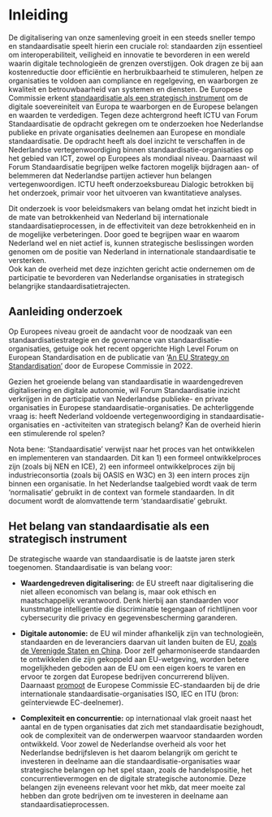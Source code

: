 
# Inleiding

De digitalisering van onze samenleving groeit in een steeds sneller tempo en standaardisatie speelt hierin een cruciale rol: standaarden zijn essentieel om interoperabiliteit, veiligheid en innovatie te bevorderen in een wereld waarin digitale technologieën de grenzen overstijgen. Ook dragen ze bij aan kostenreductie door efficiëntie en herbruikbaarheid te stimuleren, helpen ze organisaties te voldoen aan compliance en regelgeving, en waarborgen ze kwaliteit en betrouwbaarheid van systemen en diensten. De Europese Commissie erkent [standaardisatie als een strategisch instrument](https://digital-strategy.ec.europa.eu/nl/policies/ict-and-standardisation) om de digitale soevereiniteit van Europa te waarborgen en de Europese belangen en waarden te verdedigen. Tegen deze achtergrond heeft ICTU van Forum Standaardisatie de opdracht gekregen om te onderzoeken hoe Nederlandse publieke en private organisaties deelnemen aan Europese en mondiale standaardisatie. De opdracht heeft als doel inzicht te verschaffen in de Nederlandse vertegenwoordiging binnen standaardisatie-organisaties op het gebied van ICT, zowel op Europees als mondiaal niveau. Daarnaast wil Forum Standaardisatie begrijpen welke factoren mogelijk bijdragen aan- of belemmeren dat Nederlandse partijen actiever hun belangen vertegenwoordigen. ICTU heeft onderzoeksbureau Dialogic betrokken bij het onderzoek, primair voor het uitvoeren van kwantitatieve analyses.

Dit onderzoek is voor beleidsmakers van belang omdat het inzicht biedt in de mate van betrokkenheid van Nederland bij internationale standaardisatieprocessen, in de effectiviteit van deze betrokkenheid en in de mogelijke verbeteringen. Door goed te begrijpen waar en waarom Nederland wel en niet actief is, kunnen strategische beslissingen worden genomen om de positie van Nederland in internationale standaardisatie te versterken.  
Ook kan de overheid met deze inzichten gericht actie ondernemen om de participatie te bevorderen van Nederlandse organisaties in strategisch belangrijke standaardisatietrajecten.

## Aanleiding onderzoek

Op Europees niveau groeit de aandacht voor de noodzaak van een standaardisatiestrategie en de governance van standaardisatie-organisaties, getuige ook het recent opgerichte High Level Forum on European Standardisation en de publicatie van ‘[An EU Strategy on Standardisation’](https://ec.europa.eu/info/law/better-regulation/have-your-say/initiatives/13099-Standardisation-strategy_en) door de Europese Commissie in 2022.

Gezien het groeiende belang van standaardisatie in waardengedreven digitalisering en digitale autonomie, wil Forum Standaardisatie inzicht verkrijgen in de participatie van Nederlandse publieke- en private organisaties in Europese standaardisatie-organisaties. De achterliggende vraag is: heeft Nederland voldoende vertegenwoordiging in standaardisatie-organisaties en -activiteiten van strategisch belang? Kan de overheid hierin een stimulerende rol spelen?

Nota bene: ‘Standaardisatie’ verwijst naar het proces van het ontwikkelen en implementeren van standaarden. Dit kan 1) een formeel ontwikkelproces zijn (zoals bij NEN en ICE), 2) een informeel ontwikkelproces zijn bij industrieconsortia (zoals bij OASIS en W3C) en 3) een intern proces zijn binnen een organisatie. In het Nederlandse taalgebied wordt vaak de term ‘normalisatie’ gebruikt in de context van formele standaarden. In dit document wordt de alomvattende term ‘standaardisatie’ gebruikt.

## Het belang van standaardisatie als een strategisch instrument

De strategische waarde van standaardisatie is de laatste jaren sterk toegenomen. Standaardisatie is van belang voor:

- **Waardengedreven digitalisering:** de EU streeft naar digitalisering die niet alleen economisch van belang is, maar ook ethisch en maatschappelijk verantwoord. Denk hierbij aan standaarden voor kunstmatige intelligentie die discriminatie tegengaan of richtlijnen voor cybersecurity die privacy en gegevensbescherming garanderen.

- **Digitale autonomie:** de EU wil minder afhankelijk zijn van technologieën, standaarden en de leveranciers daarvan uit landen buiten de EU, [zoals de Verenigde Staten en China](https://magazines.cybersecurityraad.nl/csrmagazine/2022/01/03.-europa-neemt-voortouw-versterking-digitale-soevereiniteit). Door zelf geharmoniseerde standaarden te ontwikkelen die zijn gekoppeld aan EU-wetgeving, worden betere mogelijkheden geboden aan de EU om een eigen koers te varen en ervoor te zorgen dat Europese bedrijven concurrerend blijven. Daarnaast [promoot](https://single-market-economy.ec.europa.eu/single-market/european-standards/standardisation-policy/international-activities_en) de Europese Commissie EC-standaarden bij de drie internationale standaardisatie-organisaties ISO, IEC en ITU (bron: geïnterviewde EC-deelnemer). 

- **Complexiteit en concurrentie:** op internationaal vlak groeit naast het aantal en de typen organisaties dat zich met standaardisatie bezighoudt, ook de complexiteit van de onderwerpen waarvoor standaarden worden ontwikkeld. Voor zowel de Nederlandse overheid als voor het Nederlandse bedrijfsleven is het daarom belangrijk om gericht te investeren in deelname aan díe standaardisatie-organisaties waar strategische belangen op het spel staan, zoals de handelspositie, het concurrentievermogen en de digitale strategische autonomie. Deze belangen zijn eveneens relevant voor het mkb, dat meer moeite zal hebben dan grote bedrijven om te investeren in deelname aan standaardisatieprocessen.

